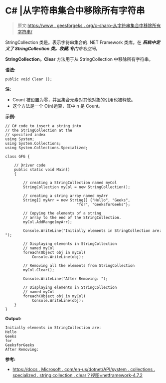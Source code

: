 # C# |从字符串集合中移除所有字符串

> 原文:[https://www . geesforgeks . org/c-sharp-从字符串集合中移除所有字符串/](https://www.geeksforgeeks.org/c-sharp-remove-all-the-strings-from-the-stringcollection/)

StringCollection 类是。表示字符串集合的. NET Framework 类库。在 ***系统中定义了 StringCollection 类。收藏.专门**命名空间*。

**StringCollection。Clear** 方法用于从 StringCollection 中移除所有字符串。

**语法:**

```
public void Clear ();

```

**注:**

*   Count 被设置为零，并且集合元素对其他对象的引用也被释放。
*   这个方法是一个 O(n)运算，其中 n 是 Count。

**示例:**

```
// C# code to insert a string into
// the StringCollection at the
// specified index
using System;
using System.Collections;
using System.Collections.Specialized;

class GFG {

    // Driver code
    public static void Main()
    {

        // creating a StringCollection named myCol
        StringCollection myCol = new StringCollection();

        // creating a string array named myArr
        String[] myArr = new String[] {"Hello", "Geeks", 
                                "for", "GeeksforGeeks"};

        // Copying the elements of a string
        // array to the end of the StringCollection.
        myCol.AddRange(myArr);

        Console.WriteLine("Initially elements in StringCollection are: ");

        // Displaying elements in StringCollection
        // named myCol
        foreach(Object obj in myCol)
            Console.WriteLine(obj);

        // Removing all the elements from StringCollection
        myCol.Clear();

        Console.WriteLine("After Removing: ");

        // Displaying elements in StringCollection
        // named myCol
        foreach(Object obj in myCol)
            Console.WriteLine(obj);
    }
}
```

**Output:**

```
Initially elements in StringCollection are: 
Hello
Geeks
for
GeeksforGeeks
After Removing:

```

**参考:**

*   [https://docs . Microsoft . com/en-us/dotnet/API/system . collections . specialized . string collection . clear？视图=netframework-4.7.2](https://docs.microsoft.com/en-us/dotnet/api/system.collections.specialized.stringcollection.clear?view=netframework-4.7.2)